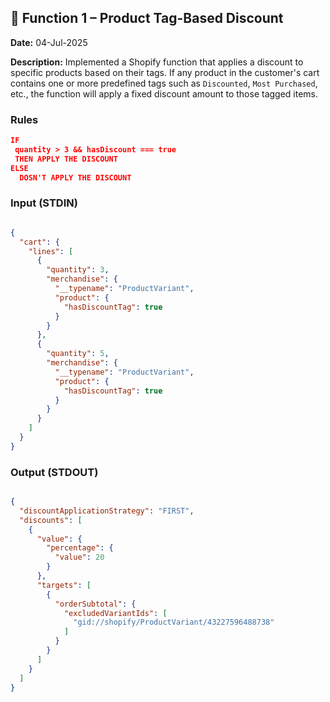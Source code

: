 

## 🔁 Function 1 – Product Tag-Based Discount
**Date:** 04-Jul-2025

**Description:**
Implemented a Shopify function that applies a discount to specific products based on their tags. If any product in the customer's cart contains one or more predefined tags such as `Discounted`, `Most Purchased`, etc., the function will apply a fixed discount amount to those tagged items.

### Rules
``` json
IF
 quantity > 3 && hasDiscount === true 
 THEN APPLY THE DISCOUNT
ELSE
  DOSN'T APPLY THE DISCOUNT

```


### Input (STDIN)
``` json

{
  "cart": {
    "lines": [
      {
        "quantity": 3,
        "merchandise": {
          "__typename": "ProductVariant",
          "product": {
            "hasDiscountTag": true
          }
        }
      },
      {
        "quantity": 5,
        "merchandise": {
          "__typename": "ProductVariant",
          "product": {
            "hasDiscountTag": true
          }
        }
      }
    ]
  }
}
```
###  Output (STDOUT)
``` JSON

{
  "discountApplicationStrategy": "FIRST",
  "discounts": [
    {
      "value": {
        "percentage": {
          "value": 20
        }
      },
      "targets": [
        {
          "orderSubtotal": {
            "excludedVariantIds": [
              "gid://shopify/ProductVariant/43227596488738"
            ]
          }
        }
      ]
    }
  ]
}
```


